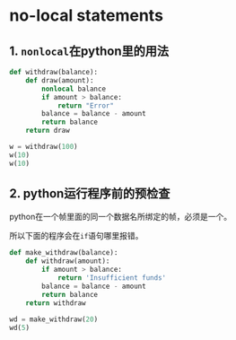 # no-local statements

## 1. `nonlocal`在python里的用法
```python
def withdraw(balance):
    def draw(amount):
        nonlocal balance
        if amount > balance:
            return "Error"
        balance = balance - amount
        return balance
    return draw

w = withdraw(100)
w(10)
w(10)
```
## 2. python运行程序前的预检查

python在一个帧里面的同一个数据名所绑定的帧，必须是一个。

所以下面的程序会在`if`语句哪里报错。
```python
def make_withdraw(balance):
	def withdraw(amount):
	    if amount > balance:
	        return 'Insufficient funds'
	    balance = balance - amount
	    return balance
	return withdraw
	
wd = make_withdraw(20)
wd(5)
```

